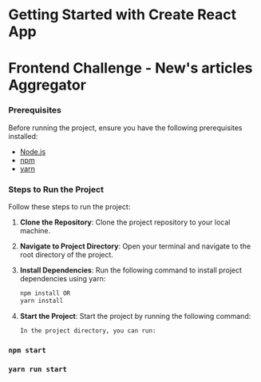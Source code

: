 # Getting Started with Create React App
# Frontend Challenge - New's articles Aggregator

### Prerequisites
Before running the project, ensure you have the following prerequisites installed:

- [Node.js](https://nodejs.org/)
- [npm](https://www.npmjs.com/get-npm)
- [yarn](https://classic.yarnpkg.com/en/docs/install/)


### Steps to Run the Project
Follow these steps to run the project:

1. **Clone the Repository**:
   Clone the project repository to your local machine.

2. **Navigate to Project Directory**:
   Open your terminal and navigate to the root directory of the project.

3. **Install Dependencies**:
   Run the following command to install project dependencies using yarn:
   ```bash
   npm install OR
   yarn install
   ```

4. **Start the Project**:
   Start the project by running the following command:
   ```bash
   In the project directory, you can run:

### `npm start`
### `yarn run start`



